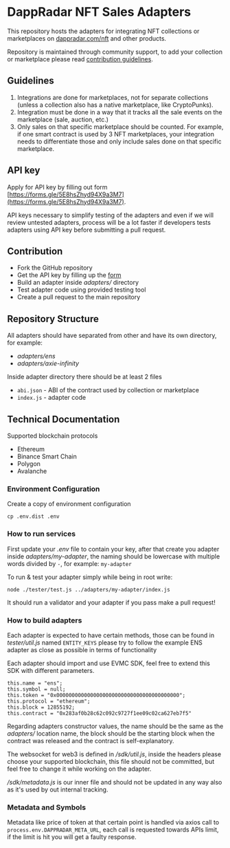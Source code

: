 # DappRadar NFT Sales Adapters

This repository hosts the adapters for integrating NFT collections or marketplaces on
[dappradar.com/nft](https://dappradar.com/nft) and other products.

Repository is maintained through community support, to add your collection or marketplace please read
[contribution guidelines](https://github.com/dappradar/nft-sales-adapters#guidelines).

## Guidelines

1. Integrations are done for marketplaces, not for separate collections (unless a collection also has a native marketplace, like CryptoPunks).
2. Integration must be done in a way that it tracks all the sale events on the marketplace (sale, auction, etc.)
3. Only sales on that specific marketplace should be counted. For example, if one smart contract is used by 3 NFT marketplaces, your integration needs to differentiate those and only include sales done on that specific marketplace.

## API key

Apply for API key by filling out form [https://forms.gle/5E8hsZhyd94X9a3M7](https://forms.gle/5E8hsZhyd94X9a3M7).

API keys necessary to simplify testing of the adapters and even if we will review untested adapters,
process will be a lot faster if developers tests adapters using API key before submitting a pull request.

## Contribution

-   Fork the GitHub repository
-   Get the API key by filling up the [form](https://forms.gle/5E8hsZhyd94X9a3M7)
-   Build an adapter inside _adapters/_ directory
-   Test adapter code using provided testing tool
-   Create a pull request to the main repository

## Repository Structure

All adapters should have separated from other and have its own directory, for example:

-   _adapters/ens_
-   _adapters/axie-infinity_

Inside adapter directory there should be at least 2 files

-   `abi.json` - ABI of the contract used by collection or marketplace
-   `index.js` - adapter code

## Technical Documentation

Supported blockchain protocols

-   Ethereum
-   Binance Smart Chain
-   Polygon
-   Avalanche

### Environment Configuration

Create a copy of environment configuration

```shell
cp .env.dist .env
```

### How to run services

First update your _.env_ file to contain your key,
after that create you adapter inside _adapters/my-adapter_, the naming should be lowercase
with multiple words divided by `-`, for example: `my-adapter`

To run & test your adapter simply while being in root write:

```shell
node ./tester/test.js ../adapters/my-adapter/index.js
```

It should run a validator and your adapter if you pass make a pull request!

### How to build adapters

Each adapter is expected to have certain methods, those can be found in _tester/util.js_ named `ENTITY_KEYS`
please try to follow the example ENS adapter as close as possible in terms of functionality

Each adapter should import and use EVMC SDK, feel free to extend this SDK with different parameters.

```
this.name = "ens";
this.symbol = null;
this.token = "0x0000000000000000000000000000000000000000";
this.protocol = "ethereum";
this.block = 12855192;
this.contract = "0x283af0b28c62c092c9727f1ee09c02ca627eb7f5"
```

Regarding adapters constructor values, the name should be the same as the _adapters/_ location name,
the block should be the starting block when the contract was released and the contract is self-explanatory.

The websocket for web3 is defined in _/sdk/util.js_, inside the headers please choose your supported blockchain,
this file should not be committed, but feel free to change it while working on the adapter.

_/sdk/metadata.js_ is our inner file and should not be updated in any way also as it's used by out internal tracking.

### Metadata and Symbols

Metadata like price of token at that certain point is handled via axios call to `process.env.DAPPRADAR_META_URL`,
each call is requested towards APIs limit, if the limit is hit you will get a faulty response.
